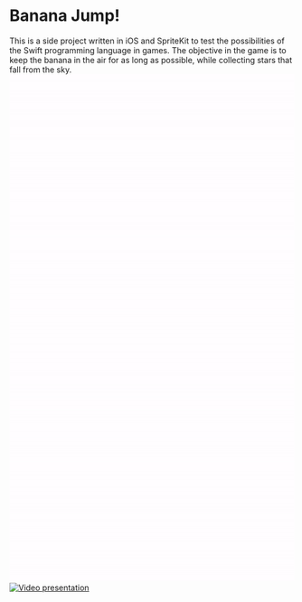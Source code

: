 # Banana Jump!
This is a side project written in iOS and SpriteKit to test the possibilities of the Swift programming language in games. 
The objective in the game is to keep the banana in the air for as long as possible, while collecting stars that fall from the sky.
![alt text](https://github.com/Wojak27/physicsGame/blob/master/ezgif.com-video-to-gif.gif)
[![Video presentation](https://img.youtube.com/vi/yMFk99oKinA&feature=share/0.jpg)](https://www.youtube.com/watch?v=yMFk99oKinA&feature=share)
